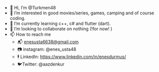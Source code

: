 - 👋 Hi, I’m @Turkmen48
- 👀 I’m interested in good movies/series, games, camping and of course coding.
- 🌱 I’m currently learning c++, c# and flutter (dart).
- 💞️ I’m looking to collaborate on nothing (!for now! )
- 📫 How to reach me
  - 📬 enesusta6638@gmail.com
  - 📷 instagram: @enes_usta48
  - 🕴  LinkedIn: https://www.linkedin.com/in/enesdurmus/
  - 🐦Twitter: @aazdenkur

<!---
Turkmen48/Turkmen48 is a ✨ special ✨ repository because its `README.md` (this file) appears on your GitHub profile.
You can click the Preview link to take a look at your changes.
--->
